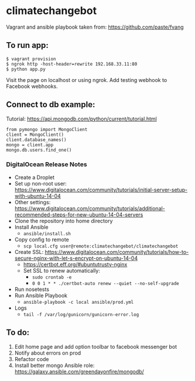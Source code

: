 
# climatechangebot

Vagrant and ansible playbook taken from:
https://github.com/paste/fvang


## To run app:

```
$ vagrant provision
$ ngrok http -host-header=rewrite 192.168.33.11:80
$ python app.py
```
Visit the page on localhost or using ngrok. Add testing webhook to Facebook webhooks.

## Connect to db example:

Tutorial: https://api.mongodb.com/python/current/tutorial.html

```
from pymongo import MongoClient
client = MongoClient()
client.database_names()
mongo = client.app
mongo.db.users.find_one()
```

### DigitalOcean Release Notes

- Create a Droplet
- Set up non-root user: https://www.digitalocean.com/community/tutorials/initial-server-setup-with-ubuntu-14-04
- Other settings: https://www.digitalocean.com/community/tutorials/additional-recommended-steps-for-new-ubuntu-14-04-servers
- Clone the repository into home directory
- Install Ansible
    - `ansible/install.sh`
- Copy config to remote
    - `scp local.cfg user@remote:climatechangebot/climatechangebot`
- Create SSL: https://www.digitalocean.com/community/tutorials/how-to-secure-nginx-with-let-s-encrypt-on-ubuntu-14-04
    - https://certbot.eff.org/#ubuntutrusty-nginx
    - Set SSL to renew automatically:
        - `sudo crontab -e`
        - `0 0 1 * * ./certbot-auto renew --quiet --no-self-upgrade`
- Run nosetests
- Run Ansible Playbook
    - `ansible-playbook -c local ansible/prod.yml`
- Logs
    - `tail -f /var/log/gunicorn/gunicorn-error.log`


## To do:

1. Edit home page and add option toolbar to facebook messenger bot
2. Notify about errors on prod
3. Refactor code
4. Install better mongo Ansible role: https://galaxy.ansible.com/greendayonfire/mongodb/
